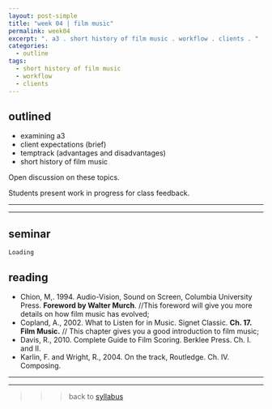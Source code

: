 ```yaml
---
layout: post-simple
title: "week 04 | film music"
permalink: week04
excerpt: ". a3 . short history of film music . workflow . clients . "
categories:
  - outline
tags:
  - short history of film music
  - workflow
  - clients
---
```


## outlined

* examining a3
* client expectations (brief)
* temptrack (advantages and disadvantages)
* short history of film music

Open discussion on these topics.

Students present work in progress for class feedback.


<!--

workflow:
if you are working on details, don't start listening to the whole track again; 

clients:
they have different personalities
they speak different languages
they have differnent abilities to discribe what they soundwalkinginteractions
they can give you organised or not organised material to work with (text, videos, audio, ..)
..
look out for opportunities with them: they might talk about something else, some maybe not related to the project of music skill that you could offer help with;

word of mouth!

set up templates for your ongoing customers/clients;

-->

---
---

## seminar

`Loading`

## reading

* Chion, M,. 1994. Audio-Vision, Sound on Screen, Columbia University Press. **Foreword by Walter Murch**. //This foreword will give you more details on how film music has evolved;
* Copland, A., 2002. What to Listen for in Music. Signet Classic. **Ch. 17. Film Music.** // This chapter gives you a good introduction to film music;
* Davis, R., 2010. Complete Guide to Film Scoring. Berklee Press. Ch. I. and II.
* Karlin, F. and Wright, R., 2004. On the track, Routledge. Ch. IV. Composing.

---
---

>>> back to [syllabus](../aru2018#syllabus)

